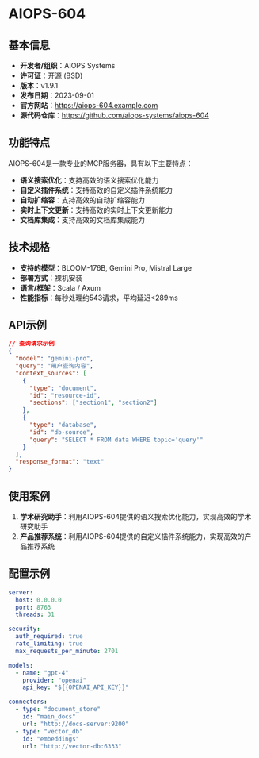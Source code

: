# AIOPS-604

## 基本信息

- **开发者/组织**：AIOPS Systems
- **许可证**：开源 (BSD)
- **版本**：v1.9.1
- **发布日期**：2023-09-01
- **官方网站**：https://aiops-604.example.com
- **源代码仓库**：https://github.com/aiops-systems/aiops-604

## 功能特点

AIOPS-604是一款专业的MCP服务器，具有以下主要特点：

- **语义搜索优化**：支持高效的语义搜索优化能力
- **自定义插件系统**：支持高效的自定义插件系统能力
- **自动扩缩容**：支持高效的自动扩缩容能力
- **实时上下文更新**：支持高效的实时上下文更新能力
- **文档库集成**：支持高效的文档库集成能力


## 技术规格

- **支持的模型**：BLOOM-176B, Gemini Pro, Mistral Large
- **部署方式**：裸机安装
- **语言/框架**：Scala / Axum
- **性能指标**：每秒处理约543请求，平均延迟<289ms

## API示例

```json
// 查询请求示例
{
  "model": "gemini-pro",
  "query": "用户查询内容",
  "context_sources": [
    {
      "type": "document",
      "id": "resource-id",
      "sections": ["section1", "section2"]
    },
    {
      "type": "database",
      "id": "db-source",
      "query": "SELECT * FROM data WHERE topic='query'"
    }
  ],
  "response_format": "text"
}
```

## 使用案例

1. **学术研究助手**：利用AIOPS-604提供的语义搜索优化能力，实现高效的学术研究助手
2. **产品推荐系统**：利用AIOPS-604提供的自定义插件系统能力，实现高效的产品推荐系统


## 配置示例

```yaml
server:
  host: 0.0.0.0
  port: 8763
  threads: 31

security:
  auth_required: true
  rate_limiting: true
  max_requests_per_minute: 2701

models:
  - name: "gpt-4"
    provider: "openai"
    api_key: "${{OPENAI_API_KEY}}"

connectors:
  - type: "document_store"
    id: "main_docs"
    url: "http://docs-server:9200"
  - type: "vector_db"
    id: "embeddings"
    url: "http://vector-db:6333"
```